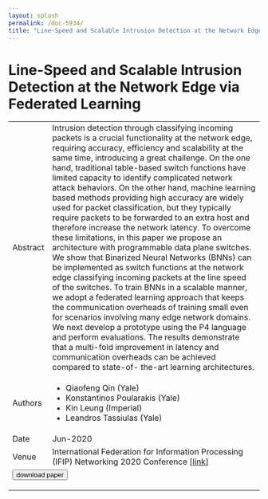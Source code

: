 ```yaml
---
layout: splash
permalink: /doc-5934/
title: "Line-Speed and Scalable Intrusion Detection at the Network Edge via Federated Learning"
---
```


# Line-Speed and Scalable Intrusion Detection at the Network Edge via Federated Learning

<table>
    <tbody>
    <tr>
        <td>Abstract</td>
        <td>Intrusion detection through classifying incoming packets is a crucial functionality at the network edge, requiring accuracy, efficiency and scalability at the same time, introducing a great challenge. On the one hand, traditional table-based switch functions have limited capacity to identify complicated network attack behaviors. On the other hand, machine learning based methods providing high accuracy are widely used for packet classification, but they typically require packets to be forwarded to an extra host and therefore increase the network latency. To overcome these limitations, in this paper we propose an architecture with programmable data plane switches. We show that Binarized Neural Networks (BNNs) can be implemented as switch functions at the network edge classifying incoming packets at the line speed of the switches. To train BNNs in a scalable manner, we adopt a federated learning approach that keeps the communication overheads of training small even for scenarios involving many edge network domains. We next develop a prototype using the P4 language and perform evaluations. The results demonstrate that a multi-fold improvement in latency and communication overheads can be achieved compared to state-of- the-art learning architectures.</td>
    </tr>
    <tr>
        <td>Authors</td>
        <td>
            <ul>
                <li>Qiaofeng Qin (Yale)</li>
                <li>Konstantinos Poularakis (Yale)</li>
                <li>Kin Leung (Imperial)</li>
                <li>Leandros Tassiulas (Yale)</li>
            </ul>
        </td>
    </tr>
    <tr>
        <td>Date</td>
        <td>Jun-2020</td>
    </tr>
    <tr>
        <td>Venue</td>
        <td>International Federation for Information Processing (IFIP) Networking 2020 Conference [<a href="https://ieeexplore.ieee.org/abstract/document/9142704">link</a>]</td>
    </tr>
        <tr>
            <td colspan="2">
                <form method="get" action="https://ibm.box.com/v/doc-5934-paper">
                    <button type="submit">download paper</button>
                </form>
            </td>
        </tr>
    </tbody>
</table>
